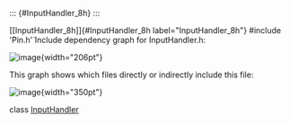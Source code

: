 ::: {#InputHandler_8h}
:::

[\[InputHandler\_8h\]]{#InputHandler_8h label="InputHandler_8h"}
\#include '̈Pin.h'̈ Include dependency graph for InputHandler.h:

![image](InputHandler_8h__incl){width="206pt"}

This graph shows which files directly or indirectly include this file:

![image](InputHandler_8h__dep__incl){width="350pt"}

class [InputHandler](#classInputHandler)
